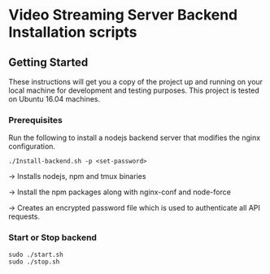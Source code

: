 # Video Streaming Server Backend Installation scripts

## Getting Started

These instructions will get you a copy of the project up and running on your local machine for development and testing purposes. This project is tested on Ubuntu 16.04 machines.

### Prerequisites

Run the following to install a nodejs backend server that modifies the nginx configuration.

```
./Install-backend.sh -p <set-password>
```
→  Installs nodejs, npm and tmux binaries

→  Install the npm packages along with nginx-conf and node-force

→  Creates an encrypted password file which is used to authenticate all API requests.

### Start or Stop backend

```
sudo ./start.sh 
sudo ./stop.sh  
```


